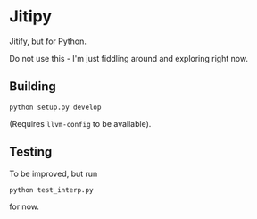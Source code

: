 # Jitipy

Jitify, but for Python.

Do not use this - I'm just fiddling around and exploring right now.

## Building

```
python setup.py develop
```

(Requires `llvm-config` to be available).

## Testing

To be improved, but run 

```
python test_interp.py
```

for now.
